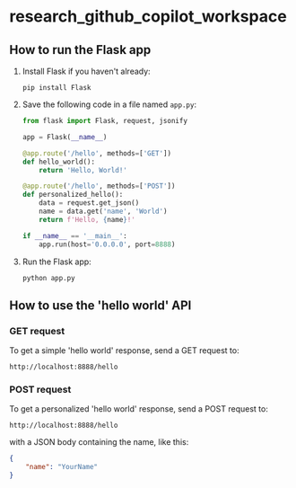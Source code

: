 # research_github_copilot_workspace

## How to run the Flask app

1. Install Flask if you haven't already:
   ```
   pip install Flask
   ```

2. Save the following code in a file named `app.py`:
   ```python
   from flask import Flask, request, jsonify

   app = Flask(__name__)

   @app.route('/hello', methods=['GET'])
   def hello_world():
       return 'Hello, World!'

   @app.route('/hello', methods=['POST'])
   def personalized_hello():
       data = request.get_json()
       name = data.get('name', 'World')
       return f'Hello, {name}!'

   if __name__ == '__main__':
       app.run(host='0.0.0.0', port=8888)
   ```

3. Run the Flask app:
   ```
   python app.py
   ```

## How to use the 'hello world' API

### GET request

To get a simple 'hello world' response, send a GET request to:
```
http://localhost:8888/hello
```

### POST request

To get a personalized 'hello world' response, send a POST request to:
```
http://localhost:8888/hello
```
with a JSON body containing the name, like this:
```json
{
    "name": "YourName"
}
```
